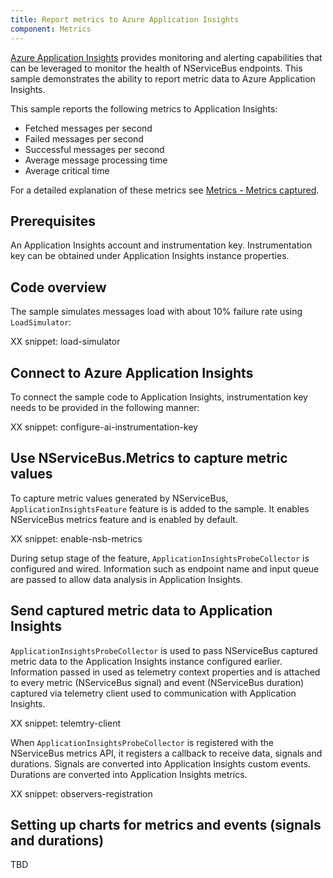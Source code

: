 ```yaml
---
title: Report metrics to Azure Application Insights
component: Metrics
---
```


[Azure Application Insights](https://azure.microsoft.com/en-us/services/application-insights/) provides monitoring and alerting capabilities that can be leveraged to monitor the health of NServiceBus endpoints. This sample demonstrates the ability to report metric data to Azure Application Insights.

This sample reports the following metrics to Application Insights:

 * Fetched messages per second
 * Failed messages per second
 * Successful messages per second
 * Average message processing time
 * Average critical time

For a detailed explanation of these metrics see [Metrics - Metrics captured](/nservicebus/operations/metrics.md#metrics-captured).


## Prerequisites

An Application Insights account and instrumentation key. Instrumentation key can be obtained under Application Insights instance properties.


## Code overview

The sample simulates messages load with about 10% failure rate using `LoadSimulator`:

XX snippet: load-simulator


## Connect to Azure Application Insights

To connect the sample code to Application Insights, instrumentation key needs to be provided in the following manner:

XX snippet: configure-ai-instrumentation-key


## Use NServiceBus.Metrics to capture metric values

To capture metric values generated by NServiceBus, `ApplicationInsightsFeature` feature is is added to the sample. It enables NServiceBus metrics feature and is enabled by default.

XX snippet: enable-nsb-metrics

During setup stage of the feature, `ApplicationInsightsProbeCollector` is configured and wired. Information such as endpoint name and input queue are passed to allow data analysis in Application Insights.  


## Send captured metric data to Application Insights

`ApplicationInsightsProbeCollector` is used to pass NServiceBus captured metric data to the Application Insights instance configured earlier. Information passed in used as telemetry context properties and is attached to every metric (NServiceBus signal) and event (NServiceBus duration) captured via telemetry client used to communication with Application Insights.

XX snippet: telemtry-client

When `ApplicationInsightsProbeCollector` is registered with the NServiceBus metrics API, it registers a callback to receive data, signals and durations. Signals are converted into Application Insights custom events. Durations are converted into Application Insights metrics.

XX snippet: observers-registration


## Setting up charts for metrics and events (signals and durations)

TBD